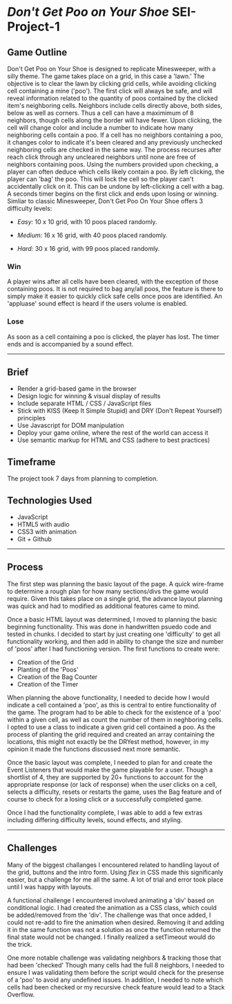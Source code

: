 # ***Don't Get Poo on Your Shoe*** SEI-Project-1

## Game Outline
Don't Get Poo on Your Shoe is designed to replicate Minesweeper, with a silly theme. The game takes place on a grid, in this case a 'lawn.' The objective is to clear the lawn by clicking grid cells, while avoiding clicking cell containing a mine ('poo'). The first click will always be safe, and will reveal information related to the quantity of poos contained by the clicked item's neighboring cells. Neighbors include cells directly above, both sides, below as well as corners. Thus a cell can have a maximimum of 8 neighbors, though cells along the border will have fewer. Upon clicking, the cell will change color and include a number to indicate how many neighboring cells contain a poo. If a cell has no neighbors containing a poo, it changes color to indicate it's been cleared and any previously unchecked neighboring cells are checked in the same way. The process recurses after reach click through any uncleared neighbors until none are free of neighbors containing poos. Using the numbers provided upon checking, a player can often deduce which cells likely contain a poo. By left clicking, the player can 'bag' the poo. This will lock the cell so the player can't accidentally click on it. This can be undone by left-clicking a cell with a bag. A seconds timer begins on the first click and ends upon losing or winning. Simliar to classic Minesweeper, Don't Get Poo On Your Shoe offers 3 difficulty levels:

* *Easy:* 10 x 10 grid, with 10 poos placed randomly.

* *Medium:* 16 x 16 grid, with 40 poos placed randomly.

* *Hard:* 30 x 16 grid, with 99 poos placed randomly.

### Win
 A player wins after all cells have been cleared, with the exception of those containing poos. It is not required to bag any/all poos, the feature is there to simply make it easier to quickly click safe cells once poos are identified. An 'appluase' sound effect is heard if the users volume is enabled.

### Lose
As soon as a cell containing a poo is clicked, the player has lost. The timer ends and is accompanied by a sound effect.

***
## Brief
* Render a grid-based game in the browser
* Design logic for winning & visual display of results
* Include separate HTML / CSS / JavaScript files
* Stick with KISS (Keep It Simple Stupid) and DRY (Don't Repeat Yourself) principles
* Use Javascript for DOM manipulation
* Deploy your game online, where the rest of the world can access it
* Use semantic markup for HTML and CSS (adhere to best practices)

## Timeframe
The project took 7 days from planning to completion.

## Technologies Used
* JavaScript
* HTML5 with audio
* CSS3 with animation
* Git + Github

***
## Process
The first step was planning the basic layout of the page. A quick wire-frame to determine a rough plan for how many sections/divs the game would require. Given this takes place on a single grid, the advance layout planning was quick and had to modified as additional features came to mind.

Once a basic HTML layout was determined, I moved to planning the basic beginning functionality. This was done in handwritten psuedo code and tested in chunks. I decided to start by just creating one 'difficulty' to get all functionality working, and then add in ability to change the size and number of 'poos' after I had functioning version. The first functions to create were:
* Creation of the Grid
* Planting of the 'Poos'
* Creation of the Bag Counter
* Creation of the Timer

When planning the above functionality, I needed to decide how I would indicate a cell contained a 'poo', as this is central to entire functionality of the game. The program had to be able to check for the existence of a 'poo' within a given cell, as well as count the number of them in neghboring cells. I opted to use a class to indicate a given grid cell contained a poo. As the process of planting the grid required and created an array containing the locations, this might not exactly be the DRYest method, however, in my opinion it made the functions discussed next more semantic.

Once the basic layout was complete, I needed to plan for and create the Event Listeners that would make the game playable for a user. Though a shortlist of 4, they are supported by 20+ functions to account for the appropriate response (or lack of response) when the user clicks on a cell, selects a difficulty, resets or restarts the game, uses the Bag feature and of course to check for a losing click or a successfully completed game.

Once I had the functionality complete, I was able to add a few extras including differing difficulty levels, sound effects, and styling.
***
## Challenges
Many of the biggest challanges I encountered related to handling layout of the grid, buttons and the intro form. Using *flex* in CSS made this significanly easier, but a challenge for me all the same. A lot of trial and error took place until I was happy with layouts. 

A functional challenge I encountered involved animating a 'div' based on conditional logic. I had created the animation as a CSS class, which could be added/removed from the 'div'. The challenge was that once added, I could not re-add to fire the animation when desired. Removing it and adding it in the same function was not a solution as once the function returned the final state would not be changed. I finally realized a setTimeout would do the trick.

One more notable challenge was validating neighbors & tracking those that had been 'checked' Though many cells had the full 8 neighbors, I needed to ensure I was validating them before the script would check for the presense of a 'poo' to avoid any undefined issues. In addition, I needed to note which cells had been checked or my recursive check feature would lead to a Stack Overflow.